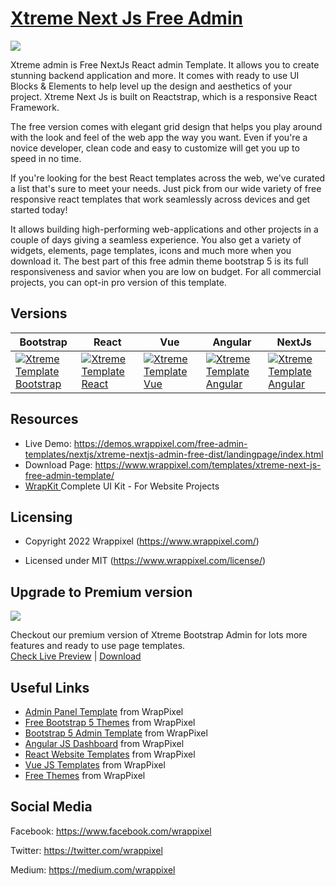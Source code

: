 <!-- # xtreme-admin-lite-- >
<!-- Heading of Template -->
<h1>
  <a href="https://www.wrappixel.com/templates/xtreme-next-js-free-admin-template/">Xtreme Next Js Free Admin</a>
</h1>

<!-- Main image of Template -->
<a target="_blank" href="https://www.wrappixel.com/wp-content/uploads/edd/2022/01/xtreme-next-js-free.jpg">
  <img src="https://www.wrappixel.com/wp-content/uploads/edd/2022/01/xtreme-next-js-free.jpg" />
</a>

<!-- Description of Template -->
<p>
Xtreme admin is Free NextJs React admin Template. It allows you to create stunning backend application and more. It comes with ready to use UI Blocks & Elements to help level up the design and aesthetics of your project. Xtreme Next Js is built on Reactstrap, which is a responsive React Framework.

The free version comes with elegant grid design that helps you play around with the look and feel of the web app the way you want. Even if you're a novice developer, clean code and easy to customize will get you up to speed in no time.

If you're looking for the best React templates across the web, we've curated a list that's sure to meet your needs. Just pick from our wide variety of free responsive react templates that work seamlessly across devices and get started today!

</p>
<p>
  It allows building high-performing web-applications and other projects in a couple of days giving a seamless experience. You also get a variety of widgets, elements, page templates, icons and much more when you download it. The best part of this free admin theme bootstrap 5 is its full responsiveness and savior when you are low on budget. For all commercial projects, you can opt-in pro version of this template.
 </p>

<!-- <h4><a href="https://wrappixel.com/demos/free-admin-templates/xtreme-admin-lite/xtreme-html/ltr/index.html">Free Version Demo Link</a></h4> -->

<!-- ## Pro Version -->

<!-- <a href="https://www.wrappixel.com/templates/xtremeadmin/"><img src="https://www.wrappixel.com/wp-content/uploads/2019/01/xtreme-admin-bootstrap-nw-1.jpg"/></a><br/>
<h4><a href="https://www.wrappixel.com/demos/admin-templates/xtreme-admin/html/ltr/index.html">Demo</a></h4> -->

<!-- Versions of Template -->
<h2><a id="user-content-versions" className="anchor" aria-hidden="true" href="#versions"></a>Versions</h2>
<table>
<thead>
<tr>
<th>Bootstrap</th>
<th>React</th>
<th>Vue</th>
<th>Angular</th>
<th>NextJs</th>
</tr>
</thead>
<tbody>
<tr>
<td>
  <a href="https://www.wrappixel.com/templates/xtremeadmin/" rel="nofollow" width="150px">
    <img src="https://www.wrappixel.com/wp-content/uploads/edd/2020/04/xtreme-bootstrap-admin-y.jpg" alt="Xtreme Template  Bootstrap" style="max-width:150px;">
  </a>
</td>
<td>
  <a href="https://www.wrappixel.com/templates/xtreme-react-redux-admin/" rel="nofollow" width="150px">
    <img src="https://www.wrappixel.com/wp-content/uploads/edd/2020/04/xtreme-react-admin-template-y.jpg" alt="Xtreme Template  React" style="max-width:150px;">
  </a>
</td>
<td>
  <a href="https://www.wrappixel.com/templates/xtreme-vuesax-admin-pro/" rel="nofollow" width="150px">
    <img src="https://www.wrappixel.com/wp-content/uploads/edd/2020/04/xtreme-vuesax-admin-y.jpg" alt="Xtreme Template  Vue" style="max-width:150px;">
  </a>
</td>
  <td>
  <a href="https://www.wrappixel.com/templates/xtreme-angular-admin/" rel="nofollow" width="150px">
    <img src="https://www.wrappixel.com/wp-content/uploads/edd/2020/04/xtreme-angular-admin-y.jpg" alt="Xtreme Template  Angular" style="max-width:150px;">
  </a>
</td>
    <td>
  <a href="https://www.wrappixel.com/templates/xtreme-nextjs-admin-dashboard/" rel="nofollow" width="150px">
    <img src="https://www.wrappixel.com/wp-content/uploads/edd/2022/02/xtreme-nextjs-image.jpg" alt="Xtreme Template  Angular" style="max-width:150px;">
  </a>
</td>
</tr>
</tbody>
</table>

<!-- Resources of Template -->
<h2>Resources</h2>
<ul>
<li>  
  Live Demo: <a href="https://demos.wrappixel.com/free-admin-templates/nextjs/xtreme-nextjs-admin-free-dist/landingpage/index.html" rel="nofollow">https://demos.wrappixel.com/free-admin-templates/nextjs/xtreme-nextjs-admin-free-dist/landingpage/index.html</a>
</li>
<li>
    Download Page: <a href="https://www.wrappixel.com/templates/xtreme-next-js-free-admin-template/" rel="nofollow">
  https://www.wrappixel.com/templates/xtreme-next-js-free-admin-template/</a>
</li>
<li>
    <a href="https://www.wrappixel.com/templates/wrapkit/#demos" rel="nofollow">WrapKit </a>Complete UI Kit - For Website Projects
</li>
</ul>

<!-- Licensing of Template -->
<h2>Licensing</h2>
<ul>
  <li>
    <p>Copyright 2022 Wrappixel (<a href="https://www.wrappixel.com/" rel="nofollow">https://www.wrappixel.com/</a>)</p>
  </li>
  <li>
    <p>Licensed under MIT (<a href="https://www.wrappixel.com/license/">https://www.wrappixel.com/license/</a>)</p>
  </li>
</ul>

<!-- Upgrade to Premium version of Template -->
<h2>Upgrade to Premium version</h2>
<a target="_blank" href="https://www.wrappixel.com/templates/xtreme-nextjs-admin-dashboard/">
  <img src="https://www.wrappixel.com/wp-content/uploads/edd/2022/02/xtreme-nextjs-image.jpg" />
</a>
<p>
   Checkout our premium version of Xtreme Bootstrap Admin for lots more features and ready to use page templates.<br>
   <a href="https://xtreme-nextjs-admin.vercel.app/dashboards/classic">Check Live Preview</a> | <a href="https://www.wrappixel.com/templates/xtreme-nextjs-admin-dashboard/">Download</a>
</p>

<!-- Useful Links of Template -->
<h2>Useful Links</h2>
<ul>
<li><a href="https://www.wrappixel.com/templates/category/admin-template/">Admin Panel Template</a> from WrapPixel</li>
<li><a href="https://www.wrappixel.com/">Free Bootstrap 5 Themes</a> from WrapPixel</li>
<li><a href="https://www.wrappixel.com/templates/category/bootstrap-admin-templates/">Bootstrap 5 Admin Template</a> from WrapPixel</li>
<li><a href="https://www.wrappixel.com/templates/category/angular-templates/">Angular JS Dashboard</a> from WrapPixel</li>
<li><a href="https://www.wrappixel.com/templates/category/react-templates/">React Website Templates</a> from WrapPixel</li>
<li><a href="https://www.wrappixel.com/templates/category/vuejs-templates/">Vue JS Templates</a> from WrapPixel</li>
<li><a href="https://www.wrappixel.com/templates/category/free-templates/">Free Themes</a> from WrapPixel</li>
</ul>

<!-- Social Media of Wrappixel -->
<h2>Social Media</h2>
<p>Facebook: <a href="https://www.facebook.com/wrappixel">https://www.facebook.com/wrappixel</a></p>
<p>Twitter: <a href="https://twitter.com/wrappixel">https://twitter.com/wrappixel</a></p>
<p>Medium: <a href="https://medium.com/wrappixel">https://medium.com/wrappixel</a></p>
